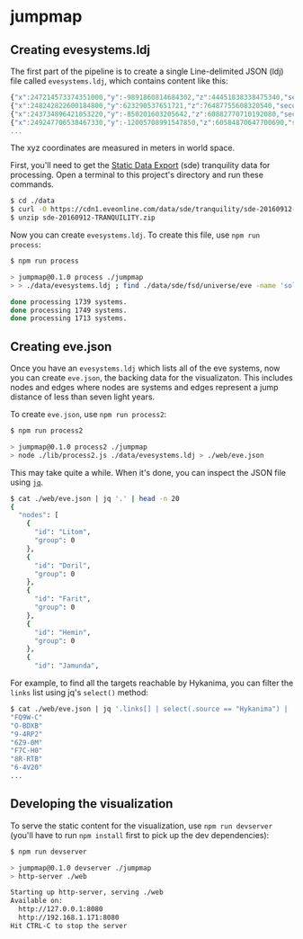 # jumpmap

## Creating evesystems.ldj

The first part of the pipeline is to create a single Line-delimited JSON (ldj) file called `evesystems.ldj`, which contains content like this:

```js
{"x":247214573374351000,"y":-9891860814684302,"z":44451838338475340,"security":-0.174127254,"securityClass":"null","name":"L5Y4-M"}
{"x":248242822600184800,"y":623290537651721,"z":76487755608320540,"security":-0.832725811,"securityClass":"null","name":"XY-ZCI"}
{"x":243734896421053220,"y":-850201603205642,"z":60882770710192080,"security":-0.619078973,"securityClass":"null","name":"SY-OLX"}
{"x":249247706538467330,"y":-12005708991547850,"z":60584870647700690,"security":-0.622987477,"securityClass":"null","name":"W-CSFY"}
...
```

The xyz coordinates are measured in meters in world space.

First, you'll need to get the [Static Data Export](https://developers.eveonline.com/resource/resources) (sde) tranquility data for processing.
Open a terminal to this project's directory and run these commands.

```sh
$ cd ./data
$ curl -O https://cdn1.eveonline.com/data/sde/tranquility/sde-20160912-TRANQUILITY.zip
$ unzip sde-20160912-TRANQUILITY.zip
```

Now you can create `evesystems.ldj`.
To create this file, use `npm run process`:

```sh
$ npm run process

> jumpmap@0.1.0 process ./jumpmap
> > ./data/evesystems.ldj ; find ./data/sde/fsd/universe/eve -name 'solarsystem.staticdata' | grep -iv 'uua-f4' | grep -iv 'a821-a' | grep -iv 'j7hz-f' | xargs node ./lib/process.js >> ./data/evesystems.ldj

done processing 1739 systems.
done processing 1749 systems.
done processing 1713 systems.
```

## Creating eve.json

Once you have an `evesystems.ldj` which lists all of the eve systems, now you can create `eve.json`, the backing data for the visualizaton.
This includes nodes and edges where nodes are systems and edges represent a jump distance of less than seven light years.

To create `eve.json`, use `npm run process2`:

```sh
$ npm run process2

> jumpmap@0.1.0 process2 ./jumpmap
> node ./lib/process2.js ./data/evesystems.ldj > ./web/eve.json
```

This may take quite a while.
When it's done, you can inspect the JSON file using [`jq`](https://stedolan.github.io/jq/).

```sh
$ cat ./web/eve.json | jq '.' | head -n 20
{
  "nodes": [
    {
      "id": "Litom",
      "group": 0
    },
    {
      "id": "Doril",
      "group": 0
    },
    {
      "id": "Farit",
      "group": 0
    },
    {
      "id": "Hemin",
      "group": 0
    },
    {
      "id": "Jamunda",
```

For example, to find all the targets reachable by Hykanima, you can filter the `links` list using jq's `select()` method:

```sh
$ cat ./web/eve.json | jq '.links[] | select(.source == "Hykanima") | .target'
"FQ9W-C"
"O-BDXB"
"9-4RP2"
"6Z9-0M"
"F7C-H0"
"8R-RTB"
"6-4V20"
...
```

## Developing the visualization

To serve the static content for the visualization, use `npm run devserver` (you'll have to run `npm install` first to pick up the dev dependencies):

```sh
$ npm run devserver

> jumpmap@0.1.0 devserver ./jumpmap
> http-server ./web

Starting up http-server, serving ./web
Available on:
  http://127.0.0.1:8080
  http://192.168.1.171:8080
Hit CTRL-C to stop the server
```
